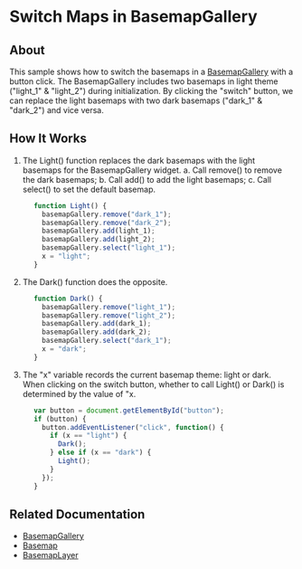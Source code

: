 # Switch Maps in BasemapGallery

## About
This sample shows how to switch the basemaps in a [BasemapGallery](https://developers.arcgis.com/javascript/3/jsapi/basemapgallery-amd.html) with a button click. The BasemapGallery includes two basemaps in light theme  ("light_1" & "light_2") during initialization. By clicking the "switch" button, we can replace the light basemaps with two dark basemaps ("dark_1" & "dark_2") and vice versa.

## How It Works
1. The Light() function replaces the dark basemaps with the light basemaps for the BasemapGallery widget. 
a. Call remove() to remove the dark basemaps;
b. Call add() to add the light basemaps;
c. Call select() to set the default basemap. 
```javascript
      function Light() {
        basemapGallery.remove("dark_1");
        basemapGallery.remove("dark_2");
        basemapGallery.add(light_1);
        basemapGallery.add(light_2);
        basemapGallery.select("light_1");
        x = "light";
      }
```

2. The Dark() function does the opposite.
```javascript
      function Dark() {
        basemapGallery.remove("light_1");
        basemapGallery.remove("light_2");
        basemapGallery.add(dark_1);
        basemapGallery.add(dark_2);
        basemapGallery.select("dark_1");
        x = "dark";
      }
```

3. The "x" variable records the current basemap theme: light or dark. When clicking on the switch button, whether to call Light() or Dark() is determined by the value of "x.
```javascript
      var button = document.getElementById("button");
      if (button) {
        button.addEventListener("click", function() {
          if (x == "light") {
            Dark();
          } else if (x == "dark") {
            Light();
          }
        });
      }
```
## Related Documentation
- [BasemapGallery](https://developers.arcgis.com/javascript/3/jsapi/basemapgallery-amd.html)
- [Basemap](https://developers.arcgis.com/javascript/3/jsapi/basemap-amd.html)
- [BasemapLayer](https://developers.arcgis.com/javascript/3/jsapi/basemaplayer-amd.html)

